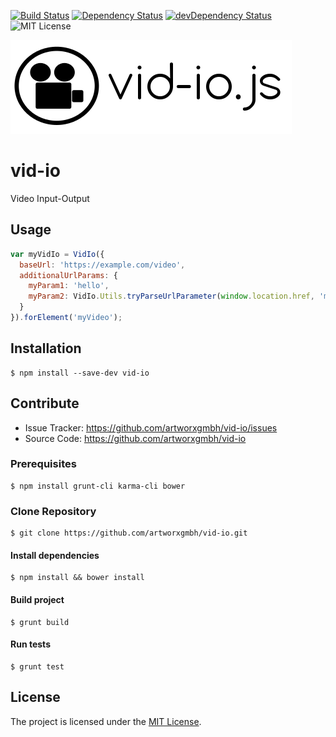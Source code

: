 [![Build Status](https://secure.travis-ci.org/artworxgmbh/vid-io.png?branch=master)](http://travis-ci.org/artworxgmbh/vid-io)
[![Dependency Status](https://david-dm.org/artworxgmbh/vid-io.svg)](https://david-dm.org/artworxgmbh/vid-io)
[![devDependency Status](https://david-dm.org/artworxgmbh/vid-io/dev-status.svg)](https://david-dm.org/artworxgmbh/vid-io#info=devDependencies)
![MIT License](https://img.shields.io/badge/license-MIT-blue.svg)

![logo](vidio-logo.png)

vid-io
==================================================
Video Input-Output

## Usage
```javascript
var myVidIo = VidIo({
  baseUrl: 'https://example.com/video',
  additionalUrlParams: {
    myParam1: 'hello',
    myParam2: VidIo.Utils.tryParseUrlParameter(window.location.href, 'myParam2')
  }
}).forElement('myVideo');
```

## Installation
```
$ npm install --save-dev vid-io
```

## Contribute

- Issue Tracker: https://github.com/artworxgmbh/vid-io/issues
- Source Code: https://github.com/artworxgmbh/vid-io

### Prerequisites
```
$ npm install grunt-cli karma-cli bower
```

### Clone Repository
```
$ git clone https://github.com/artworxgmbh/vid-io.git
```

#### Install dependencies
```
$ npm install && bower install
```

#### Build project
```
$ grunt build
```

#### Run tests
```
$ grunt test
```


License
--------------------------------------
The project is licensed under the [MIT License](LICENSE).

